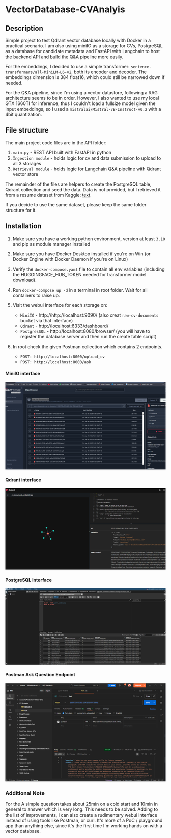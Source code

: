 # VectorDatabase-CVAnalyis

## Description
Simple project to test Qdrant vector database locally with Docker in a practical scenario. I am also using miniIO as a storage for CVs,
PostgreSQL as a database for candidate metadata and FastAPI with Langchain to host the backend API and build the Q&A pipeline more easily.

For the embeddings, I decided to use a simple transformer: `sentence-transformers/all-MiniLM-L6-v2`, both its encoder and decoder. The 
embeddings dimension is 384 float16, which could still be narrowed down if needed.

For the Q&A pipeline, since I'm using a vector datastore, following a RAG architecture seems to be in order. However, I also wanted to use 
my local GTX 1660TI for inference, thus I couldn't load a fullsize model given the input embeddings, so I used a `mistralai/Mistral-7B-Instruct-v0.2`
with a 4bit quantization. 

## File structure
The main project code files are in the API folder:
1. `main.py` - REST API built with FastAPI in python
2. `Ingestion module` - holds logic for cv and data submission to upload to all 3 storages
3. `Retrieval module` - holds logic for Langchain Q&A pipeline with Qdrant vector store

The remainder of the files are helpers to create the PostgreSQL table, Qdrant collection and seed the data. Data is not provided, but I 
retrieved it from a resume dataset from Kaggle: [text](https://www.kaggle.com/datasets/snehaanbhawal/resume-dataset?resource=download).

If you decide to use the same dataset, please keep the same folder structure for it.

## Installation
1. Make sure you have a working python environment, version at least `3.10` and pip as module manager installed
2. Make sure you have Docker Desktop installed if you're on Win (or Docker Engine with Docker Daemon if you're on Linux)
3. Verify the `docker-compose.yaml` file to contain all env variables (including the HUGGINGFACE_HUB_TOKEN needed for transformer model download).
4. Run `docker-compose up -d` in a terminal in root folder. Wait for all containers to raise up.
5. Visit the webui interface for each storage on:

   - `MiniIO` - http://http://localhost:9090/ (also creat `raw-cv-documents` bucket via that interface) 
   - `Qdrant` - http://localhost:6333/dashboard/ 
   - `PostgresSQL` - http://localhost:8080/browser/ (you will have to register the database server and then run the create table script)

6. In root check the given Postman collection which contains 2 endpoints. 

    - `POST: http://localhost:8000/upload_cv`
    - `POST: http://localhost:8000/ask`

#### MiniIO interface
![SS-1](./screenshots/SS1.png)
#### Qdrant interface
![SS-2](./screenshots/SS2.png)
#### PostgreSQL Interface
![SS-3](./screenshots/SS3.png)    
#### Postman Ask Question Endpoint
![SS-4](./screenshots/SS4.png) 

### Additional Note
For the A simple question takes about 25min on a cold start and 10min in general to answer which is very long. This needs to be solved. Adding to the list of improvements, I can 
also create a rudimentary webui interface instead of using tools like Postman, or curl. 
It's more of a PoC / playground app than anything else, since it's the first time I'm working hands on with a vector database.
